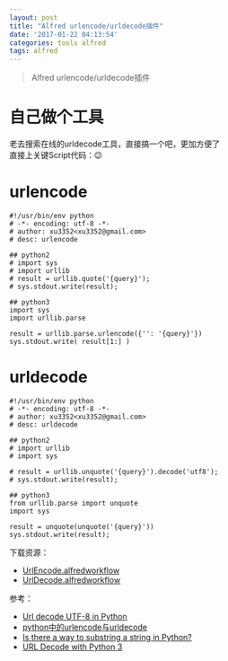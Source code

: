 ```yaml
---
layout: post
title: "Alfred urlencode/urldecode插件"
date: '2017-01-22 04:13:54'
categories: tools alfred
tags: alfred
---
```


> Alfred urlencode/urldecode插件

# 自己做个工具
老去搜索在线的urldecode工具，直接搞一个吧，更加方便了   
直接上关键Script代码：😉

# urlencode
```
#!/usr/bin/env python
# -*- encoding: utf-8 -*-
# author: xu3352<xu3352@gmail.com>
# desc: urlencode

## python2
# import sys
# import urllib
# result = urllib.quote('{query}');
# sys.stdout.write(result);

## python3
import sys
import urllib.parse

result = urllib.parse.urlencode({'': '{query}'})
sys.stdout.write( result[1:] )
```

# urldecode
```
#!/usr/bin/env python
# -*- encoding: utf-8 -*-
# author: xu3352<xu3352@gmail.com>
# desc: urldecode

## python2
# import urllib
# import sys

# result = urllib.unquote('{query}').decode('utf8');
# sys.stdout.write(result);

## python3
from urllib.parse import unquote
import sys

result = unquote(unquote('{query}'))
sys.stdout.write(result);
```

下载资源：
- [UrlEncode.alfredworkflow](http://on6gnkbff.bkt.clouddn.com/20170419162632_UrlEncode.alfredworkflow.zip)
- [UrlDecode.alfredworkflow](http://on6gnkbff.bkt.clouddn.com/20170419162632_UrlDecode.alfredworkflow.zip)

参考：
- [Url decode UTF-8 in Python](http://stackoverflow.com/questions/16566069/url-decode-utf-8-in-python)
- [python中的urlencode与urldecode](http://blog.csdn.net/haoni123321/article/details/15814111)
- [Is there a way to substring a string in Python?](http://stackoverflow.com/questions/663171/is-there-a-way-to-substring-a-string-in-python)
- [URL Decode with Python 3](http://stackoverflow.com/questions/8628152/url-decode-with-python-3)
